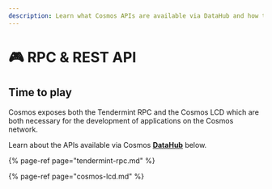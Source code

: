 ```yaml
---
description: Learn what Cosmos APIs are available via DataHub and how to use them
---
```


# 🎮 RPC & REST API

## Time to play

Cosmos exposes both the Tendermint RPC and the Cosmos LCD which are both necessary for the development of applications on the Cosmos network.

Learn about the APIs available via Cosmos [**DataHub**](https://datahub.figment.io/sign_up?service=cosmos) below.

{% page-ref page="tendermint-rpc.md" %}

{% page-ref page="cosmos-lcd.md" %}

